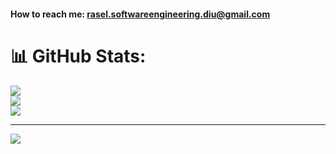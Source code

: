 #### How to reach me: rasel.softwareengineering.diu@gmail.com 



# 📊 GitHub Stats:
![](https://github-readme-stats.vercel.app/api?username=Rasel-swe&theme=dark&hide_border=false&include_all_commits=false&count_private=false)<br/>
![](https://github-readme-streak-stats.herokuapp.com/?user=Rasel-swe&theme=dark&hide_border=false)<br/>
![](https://github-readme-stats.vercel.app/api/top-langs/?username=Rasel-swe&theme=dark&hide_border=false&include_all_commits=false&count_private=false&layout=compact)

---
[![](https://visitcount.itsvg.in/api?id=Rasel-swe&icon=0&color=0)](https://visitcount.itsvg.in)

<!-- Proudly created with GPRM ( https://gprm.itsvg.in ) -->
